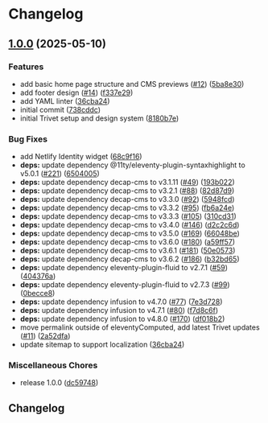 # Changelog

## [1.0.0](https://github.com/inclusive-design/guide/compare/v1.0.0...v1.0.0) (2025-05-10)


### Features

* add basic home page structure and CMS previews ([#12](https://github.com/inclusive-design/guide/issues/12)) ([5ba8e30](https://github.com/inclusive-design/guide/commit/5ba8e3084d1b6949b9132a576e470595a7e07b5f))
* add footer design ([#14](https://github.com/inclusive-design/guide/issues/14)) ([f337e29](https://github.com/inclusive-design/guide/commit/f337e29ce9b7d002f9173407a34f9173a48c95d6))
* add YAML linter ([36cba24](https://github.com/inclusive-design/guide/commit/36cba245185b01515e0e167b541ee7338df600e8))
* initial commit ([738cddc](https://github.com/inclusive-design/guide/commit/738cddca12321ce61a4a4bd798cfb748345d52e9))
* initial Trivet setup and design system ([8180b7e](https://github.com/inclusive-design/guide/commit/8180b7ebd48cce6f774a397a5941184898fdef4c))


### Bug Fixes

* add Netlify Identity widget ([68c9f16](https://github.com/inclusive-design/guide/commit/68c9f16d2c182e43ae86c54a59eaed89836792b4))
* **deps:** update dependency @11ty/eleventy-plugin-syntaxhighlight to v5.0.1 ([#221](https://github.com/inclusive-design/guide/issues/221)) ([6504005](https://github.com/inclusive-design/guide/commit/6504005fa8ada563748f6ce2d1316686e5d72487))
* **deps:** update dependency decap-cms to v3.1.11 ([#49](https://github.com/inclusive-design/guide/issues/49)) ([193b022](https://github.com/inclusive-design/guide/commit/193b022281c6555d3b4389ef5d2a202838b93540))
* **deps:** update dependency decap-cms to v3.2.1 ([#88](https://github.com/inclusive-design/guide/issues/88)) ([82d87d9](https://github.com/inclusive-design/guide/commit/82d87d9e8e2839ab85884a29c2cc791bb98fbb54))
* **deps:** update dependency decap-cms to v3.3.0 ([#92](https://github.com/inclusive-design/guide/issues/92)) ([5948fcd](https://github.com/inclusive-design/guide/commit/5948fcd818510959a38e9ac6c400e853559a6d3e))
* **deps:** update dependency decap-cms to v3.3.2 ([#95](https://github.com/inclusive-design/guide/issues/95)) ([fb6a24e](https://github.com/inclusive-design/guide/commit/fb6a24ec8a31143adcee43d2922b2f20846ed921))
* **deps:** update dependency decap-cms to v3.3.3 ([#105](https://github.com/inclusive-design/guide/issues/105)) ([310cd31](https://github.com/inclusive-design/guide/commit/310cd311bea753cbb8dde5b72f4672669ad97985))
* **deps:** update dependency decap-cms to v3.4.0 ([#146](https://github.com/inclusive-design/guide/issues/146)) ([d2c2c6d](https://github.com/inclusive-design/guide/commit/d2c2c6d467e5ed7330d65685e0cdd1ec186ef1b2))
* **deps:** update dependency decap-cms to v3.5.0 ([#169](https://github.com/inclusive-design/guide/issues/169)) ([66048be](https://github.com/inclusive-design/guide/commit/66048be9c1e54ef256754311b88bb64798f1c6e9))
* **deps:** update dependency decap-cms to v3.6.0 ([#180](https://github.com/inclusive-design/guide/issues/180)) ([a59ff57](https://github.com/inclusive-design/guide/commit/a59ff57404b04707b2a1d2698fac51824ba3142e))
* **deps:** update dependency decap-cms to v3.6.1 ([#181](https://github.com/inclusive-design/guide/issues/181)) ([50e0573](https://github.com/inclusive-design/guide/commit/50e05731725e010efa204d6e2f3bd0604214cd77))
* **deps:** update dependency decap-cms to v3.6.2 ([#186](https://github.com/inclusive-design/guide/issues/186)) ([b32bd65](https://github.com/inclusive-design/guide/commit/b32bd65d33f3d04b70511927087180fee6597655))
* **deps:** update dependency eleventy-plugin-fluid to v2.7.1 ([#59](https://github.com/inclusive-design/guide/issues/59)) ([404376a](https://github.com/inclusive-design/guide/commit/404376a7304b9d7541f2b118ab314f01e96b99d7))
* **deps:** update dependency eleventy-plugin-fluid to v2.7.3 ([#99](https://github.com/inclusive-design/guide/issues/99)) ([0becce8](https://github.com/inclusive-design/guide/commit/0becce8a0cf0da24347ecd601106866fa2190f6b))
* **deps:** update dependency infusion to v4.7.0 ([#77](https://github.com/inclusive-design/guide/issues/77)) ([7e3d728](https://github.com/inclusive-design/guide/commit/7e3d728b1b9dc848414962d2dd689c2348f34969))
* **deps:** update dependency infusion to v4.7.1 ([#80](https://github.com/inclusive-design/guide/issues/80)) ([f7d8c6f](https://github.com/inclusive-design/guide/commit/f7d8c6f33b4ffb376eabe9338e2a43cad22347d6))
* **deps:** update dependency infusion to v4.8.0 ([#170](https://github.com/inclusive-design/guide/issues/170)) ([df018b2](https://github.com/inclusive-design/guide/commit/df018b2122752c54a05c3f15fe5c874677dad55b))
* move permalink outside of eleventyComputed, add latest Trivet updates ([#11](https://github.com/inclusive-design/guide/issues/11)) ([2a52dfa](https://github.com/inclusive-design/guide/commit/2a52dfab7ec93d70b5fb06bf73c33a201da6b835))
* update sitemap to support localization ([36cba24](https://github.com/inclusive-design/guide/commit/36cba245185b01515e0e167b541ee7338df600e8))


### Miscellaneous Chores

* release 1.0.0 ([dc59748](https://github.com/inclusive-design/guide/commit/dc59748071e4bf205b748bac475a90ee69fb9511))

## Changelog
